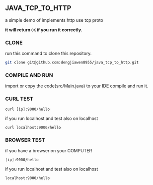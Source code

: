## JAVA_TCP_TO_HTTP
a simple demo of implements http use tcp proto

**it will return `OK` if you run it correctly.**

### CLONE

run this command to clone this  repository.



```bash
git clone git@github.com:dengjiawen8955/java_tcp_to_http.git
```

### COMPILE AND RUN

import or copy the code(src/Main.java) to your IDE compile and run it.

### CURL TEST

```shell
curl [ip]:9000/hello
```
if you run localhost and test also on localhost

```shell
curl localhost:9000/hello
```

### BROWSER TEST
if you have a browser on your COMPUTER
```url
[ip]:9000/hello
```

if you run localhost and test also on localhost
```url
localhost:9000/hello
```
